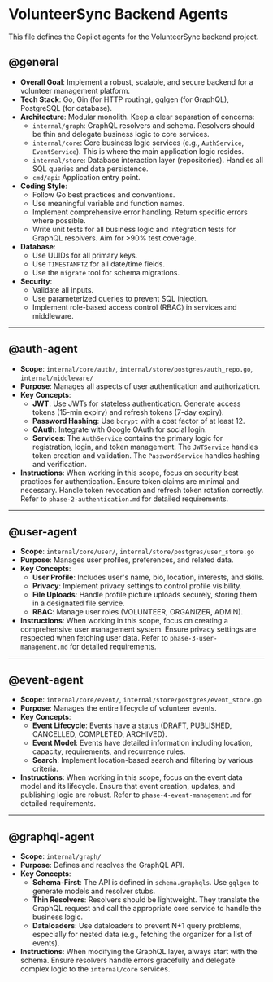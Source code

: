 # VolunteerSync Backend Agents

This file defines the Copilot agents for the VolunteerSync backend project.

## @general
- **Overall Goal**: Implement a robust, scalable, and secure backend for a volunteer management platform.
- **Tech Stack**: Go, Gin (for HTTP routing), gqlgen (for GraphQL), PostgreSQL (for database).
- **Architecture**: Modular monolith. Keep a clear separation of concerns:
  - `internal/graph`: GraphQL resolvers and schema. Resolvers should be thin and delegate business logic to core services.
  - `internal/core`: Core business logic services (e.g., `AuthService`, `EventService`). This is where the main application logic resides.
  - `internal/store`: Database interaction layer (repositories). Handles all SQL queries and data persistence.
  - `cmd/api`: Application entry point.
- **Coding Style**:
  - Follow Go best practices and conventions.
  - Use meaningful variable and function names.
  - Implement comprehensive error handling. Return specific errors where possible.
  - Write unit tests for all business logic and integration tests for GraphQL resolvers. Aim for >90% test coverage.
- **Database**:
  - Use UUIDs for all primary keys.
  - Use `TIMESTAMPTZ` for all date/time fields.
  - Use the `migrate` tool for schema migrations.
- **Security**:
  - Validate all inputs.
  - Use parameterized queries to prevent SQL injection.
  - Implement role-based access control (RBAC) in services and middleware.

---

## @auth-agent
- **Scope**: `internal/core/auth/`, `internal/store/postgres/auth_repo.go`, `internal/middleware/`
- **Purpose**: Manages all aspects of user authentication and authorization.
- **Key Concepts**:
  - **JWT**: Use JWTs for stateless authentication. Generate access tokens (15-min expiry) and refresh tokens (7-day expiry).
  - **Password Hashing**: Use `bcrypt` with a cost factor of at least 12.
  - **OAuth**: Integrate with Google OAuth for social login.
  - **Services**: The `AuthService` contains the primary logic for registration, login, and token management. The `JWTService` handles token creation and validation. The `PasswordService` handles hashing and verification.
- **Instructions**: When working in this scope, focus on security best practices for authentication. Ensure token claims are minimal and necessary. Handle token revocation and refresh token rotation correctly. Refer to `phase-2-authentication.md` for detailed requirements.

---

## @user-agent
- **Scope**: `internal/core/user/`, `internal/store/postgres/user_store.go`
- **Purpose**: Manages user profiles, preferences, and related data.
- **Key Concepts**:
  - **User Profile**: Includes user's name, bio, location, interests, and skills.
  - **Privacy**: Implement privacy settings to control profile visibility.
  - **File Uploads**: Handle profile picture uploads securely, storing them in a designated file service.
  - **RBAC**: Manage user roles (VOLUNTEER, ORGANIZER, ADMIN).
- **Instructions**: When working in this scope, focus on creating a comprehensive user management system. Ensure privacy settings are respected when fetching user data. Refer to `phase-3-user-management.md` for detailed requirements.

---

## @event-agent
- **Scope**: `internal/core/event/`, `internal/store/postgres/event_store.go`
- **Purpose**: Manages the entire lifecycle of volunteer events.
- **Key Concepts**:
  - **Event Lifecycle**: Events have a status (DRAFT, PUBLISHED, CANCELLED, COMPLETED, ARCHIVED).
  - **Event Model**: Events have detailed information including location, capacity, requirements, and recurrence rules.
  - **Search**: Implement location-based search and filtering by various criteria.
- **Instructions**: When working in this scope, focus on the event data model and its lifecycle. Ensure that event creation, updates, and publishing logic are robust. Refer to `phase-4-event-management.md` for detailed requirements.

---

## @graphql-agent
- **Scope**: `internal/graph/`
- **Purpose**: Defines and resolves the GraphQL API.
- **Key Concepts**:
  - **Schema-First**: The API is defined in `schema.graphqls`. Use `gqlgen` to generate models and resolver stubs.
  - **Thin Resolvers**: Resolvers should be lightweight. They translate the GraphQL request and call the appropriate core service to handle the business logic.
  - **Dataloaders**: Use dataloaders to prevent N+1 query problems, especially for nested data (e.g., fetching the organizer for a list of events).
- **Instructions**: When modifying the GraphQL layer, always start with the schema. Ensure resolvers handle errors gracefully and delegate complex logic to the `internal/core` services.
